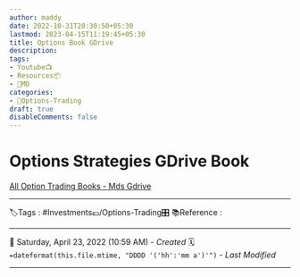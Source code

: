 ```yaml
---
author: maddy
date: 2022-10-31T20:30:50+05:30
lastmod: 2023-04-15T11:19:45+05:30
title: Options Book GDrive
description: 
tags:
- Youtube📺
- Resources📦 
- 🧔MD 
categories: 
- 🤹Options-Trading
draft: true
disableComments: false
---
```

# Options Strategies GDrive Book 
[All Option Trading Books - Mds Gdrive](https://drive.google.com/open?id=13HyuB4TqUQIl1AI87Z2-BLl2L0-PHuw6&authuser=mahadevan.n.iyer%40gmail.com&usp=drive_fs)


---
🏷️Tags :  #Investments💷/Options-Trading🎛️ 
📚Reference :

---
📅   Saturday, April 23, 2022  (10:59 AM) - *Created*
🗓️ `=dateformat(this.file.mtime, "DDDD '('hh':'mm a')'")` - *Last Modified* 

---

